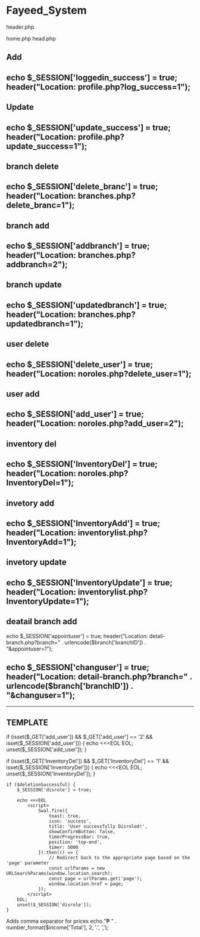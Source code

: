 # Fayeed_System


header.php
<link rel="stylesheet" href="https://cdn.jsdelivr.net/npm/sweetalert2@11.7.20/dist/sweetalert2.min.css">
<script src="https://cdnjs.cloudflare.com/ajax/libs/sweetalert2/11.7.20/sweetalert2.min.js"></script>
<script src="https://cdn.jsdelivr.net/npm/sweetalert2@11.7.20/dist/sweetalert2.all.min.js"></script>
home.php
<script src="https://cdnjs.cloudflare.com/ajax/libs/sweetalert2/11.7.19/sweetalert2.min.js"></script>
head.php
<link href="../vendor/datatables/css/jquery.dataTables.min.css" rel="stylesheet">
<link href="../vendor/datatables/css/responsive.dataTables.min.css" rel="stylesheet">
<link rel="stylesheet" href="https://cdnjs.cloudflare.com/ajax/libs/chosen/1.5.1/chosen.min.css">
<script src="http://ajax.googleapis.com/ajax/libs/jquery/1.9.1/jquery.js"></script>
<script src="https://cdnjs.cloudflare.com/ajax/libs/chosen/1.5.1/chosen.jquery.min.js"></script>
<script src="https://cdnjs.cloudflare.com/ajax/libs/sweetalert2/11.7.19/sweetalert2.min.js"></script>



Add
-----
echo $_SESSION['loggedin_success'] = true;
header("Location: profile.php?log_success=1");
----
Update
-----
echo $_SESSION['update_success'] = true;
header("Location: profile.php?update_success=1");
----
branch delete
-----
echo $_SESSION['delete_branc'] = true;
header("Location: branches.php?delete_branc=1");
----
branch add
-----
echo $_SESSION['addbranch'] = true;
header("Location: branches.php?addbranch=2");
----
branch update
-----
echo $_SESSION['updatedbranch'] = true;
header("Location: branches.php?updatedbranch=1");
----
user delete
----
echo $_SESSION['delete_user'] = true;
header("Location: noroles.php?delete_user=1");
----
user add
----
echo $_SESSION['add_user'] = true;
header("Location: noroles.php?add_user=2");
----
inventory del
---
echo $_SESSION['InventoryDel'] = true;
header("Location: noroles.php?InventoryDel=1");
---
invetory add
----
echo $_SESSION['InventoryAdd'] = true;
header("Location: inventorylist.php?InventoryAdd=1");
-------
invetory update
----
echo $_SESSION['InventoryUpdate'] = true;
header("Location: inventorylist.php?InventoryUpdate=1");
----
deatail branch add
---
echo $_SESSION['appointuser'] = true;
header("Location: detail-branch.php?branch=" . urlencode($branch['branchID']) . "&appointuser=1");

echo $_SESSION['changuser'] = true;
header("Location: detail-branch.php?branch=" . urlencode($branch['branchID']) . "&changuser=1");
----







----------------------------------------------------------------
TEMPLATE
---------
if (isset($_GET['add_user']) && $_GET['add_user'] == '2' && isset($_SESSION['add_user'])) {
    echo <<<EOL
        <script>
            Swal.fire({
                toast: true,
                icon: 'success',
                title: 'Deleted Successfully!',
                showConfirmButton: false,
                timerProgressBar: true,
                position: 'top-end',
                timer: 5000
            }).then(() => {
                window.location.href = 'noroles.php';
            });
        </script>
    EOL;
    unset($_SESSION['add_user']);
}

if (isset($_GET['InventoryDel']) && $_GET['InventoryDel'] == '1' && isset($_SESSION['InventoryDel'])) {
    echo <<<EOL
            <script>
                Swal.fire({
                    icon: 'warning',
                    title: 'Are you sure?',
                    text: 'You are about to delete the inventory. This action cannot be undone.',
                    showCancelButton: true,
                    confirmButtonText: 'Delete',
                    cancelButtonText: 'Cancel',
                    reverseButtons: false,
                    focusCancel: true,
                    showCloseButton: true,
                }).then((result) => {
                    if (result.isConfirmed) {
                        // Perform the delete action here
                        window.location.href = 'inventorylist.php'; // Replace with your actual delete script URL
                    } else if (result.dismiss === Swal.DismissReason.cancel) {
                        // Handle the cancel action here
                        window.location.href = 'inventorylist.php'; // Redirect back to the inventory list page
                    }
                });
            </script>
    EOL;
    unset($_SESSION['InventoryDel']);
}

    if ($deletionSuccessful) {
        $_SESSION['disrole'] = true;

        echo <<<EOL
            <script>
                Swal.fire({
                    toast: true,
                    icon: 'success',
                    title: 'User successfully Disroled!',
                    showConfirmButton: false,
                    timerProgressBar: true,
                    position: 'top-end',
                    timer: 5000
                }).then(() => {
                    // Redirect back to the appropriate page based on the 'page' parameter
                    const urlParams = new URLSearchParams(window.location.search);
                    const page = urlParams.get('page');
                    window.location.href = page;
                });
            </script>
        EOL;
        unset($_SESSION['disrole']);
    }


Adds comma separator for prices
echo "₱ " . number_format($income['Total'], 2, '.', ',');